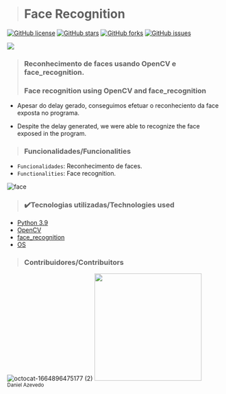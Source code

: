 > <h1>Face Recognition</h1>
[![GitHub license](https://img.shields.io/github/license/DanAzevedo/jumping-jacks-counter?style=for-the-badge)](https://github.com/DanAzevedo/jumping-jacks-counter/blob/main/LICENSE)
[![GitHub stars](https://img.shields.io/github/stars/DanAzevedo/jumping-jacks-counter?style=for-the-badge)](https://github.com/DanAzevedo/jumping-jacks-counter/stargazers)
[![GitHub forks](https://img.shields.io/github/forks/DanAzevedo/jumping-jacks-counter?style=for-the-badge)](https://github.com/DanAzevedo/jumping-jacks-counter/network)
[![GitHub issues](https://img.shields.io/github/issues/DanAzevedo/jumping-jacks-counter?style=for-the-badge)](https://github.com/DanAzevedo/jumping-jacks-counter/issues)

<p>
<img src="http://img.shields.io/static/v1?label=STATUS&message=%20FINISH&color=GREEN&style=for-the-badge"/>
</p>

> <h3>Reconhecimento de faces usando OpenCV e face_recognition.</h3>
> <h3>Face recognition using OpenCV and face_recognition</h3>  

- Apesar do delay gerado, conseguimos efetuar o reconheciento da face exposta no programa.

- Despite the delay generated, we were able to recognize the face exposed in the program.

> <h3>Funcionalidades/Funcionalities</h3>

- `Funcionalidades`: Reconhecimento de faces.
- `Functionalities`: Face recognition.

![face](https://user-images.githubusercontent.com/60473748/194896110-0575b6c0-cc91-43df-b49d-ab43fa64c313.gif)

> <h3>✔️Tecnologias utilizadas/Technologies used</h3>

- [Python 3.9](https://www.python.org/)
- [OpenCV](https://opencv.org/)
- [face_recognition](https://pypi.org/project/face-recognition/)
- [OS](https://www.geeksforgeeks.org/os-module-python-examples/)

> <h3>Contribuidores/Contribuitors</h3>

![octocat-1664896475177 (2)](https://user-images.githubusercontent.com/60473748/193859722-6fef2b23-a921-4c41-a600-487de23176b8.png)
<img src="https://avatars.githubusercontent.com/u/60473748?s=400&u=dde6f4919a91bc1d5c33737be4259f845a0ee553&v=4" width=250><br><sub>Daniel Azevedo</sub>
 
